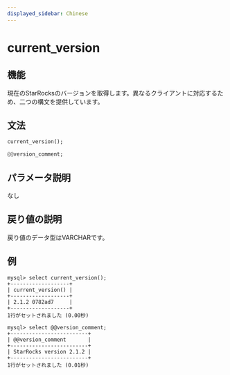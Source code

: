```yaml
---
displayed_sidebar: Chinese
---
```


# current_version

## 機能

現在のStarRocksのバージョンを取得します。異なるクライアントに対応するため、二つの構文を提供しています。

## 文法

```Haskell
current_version();

@@version_comment;
```

## パラメータ説明

なし

## 戻り値の説明

戻り値のデータ型はVARCHARです。

## 例

```Plain Text
mysql> select current_version();
+-------------------+
| current_version() |
+-------------------+
| 2.1.2 0782ad7     |
+-------------------+
1行がセットされました (0.00秒)

mysql> select @@version_comment;
+-------------------------+
| @@version_comment       |
+-------------------------+
| StarRocks version 2.1.2 |
+-------------------------+
1行がセットされました (0.01秒)
```
